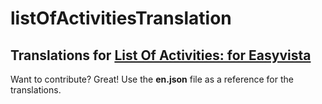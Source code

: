 # listOfActivitiesTranslation
## Translations for [List Of Activities: for Easyvista](https://play.google.com/store/apps/details?id=com.myActivitiesList.app)

Want to contribute? Great! Use the **en.json** file as a reference for the translations.
